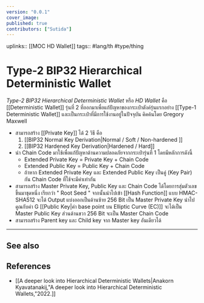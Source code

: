 ```yaml
---
version: "0.0.1"
cover_image:
published: true
contributors: ["Sutida"]
---
```

uplinks:: [[MOC HD Wallet]]
tags:: #lang/th #type/thing

# Type-2 BIP32 Hierarchical Deterministic Wallet
*Type-2 BIP32 Hierarchical Deterministic Wallet* หรือ *HD Wallet* คือ [[Deterministic Wallet]] รุ่นที่ 2 ที่ออกมาเพื่อแก้ปัญหาของกระเป๋าตังค์รุ่นแรกอย่าง [[Type-1 Deterministic Wallet]] และเป็นกระเป๋าที่มีการใช้งานอยู่ในปัจจุบัน คิคค้นโดย Gregory Maxwell
- สามารถสร้าง [[Private Key]] ได้ 2 วิธี คือ
	1. [[BIP32 Normal Key Derivation|Normal / Soft / Non-hardened ]]
	2. [[BIP32 Hardened Key Derivation|Hardened / Hard]]
- นำ Chain Code มาใช้เพื่อแก้ปัญหาด้านความปลอดภัยจากกระเป๋ารุ่นที่ 1 โดยมีหลักการดังนี้ 
   -  Extended Private Key = Private Key + Chain Code 
   -  Extended Public Key = Public Key + Chain Code  
   - ถ้าหาก Extended Private Key และ Extended Public Key เป็นคู่ (Key Pair) กัน Chain Code ที่ใช้จะมีค่าเท่ากัน
- สามารถสร้าง Master Private Key, Public Key และ Chain Code  ได้โดยการสุ่มตัวเลขขึ้นมาชุดหนึ่ง เรียกว่า " Root Seed " จากนั้นนำไปเข้า [[Hash Function]] แบบ HMAC-SHA512 จะได้ Output แบ่งออกเป็นด้านซ้าย 256 Bit เป็น Master Private Key นำไปคูณกับค่า G [[Public Key|ค่า base point บน Elliptic Curve (EC)]] จะได้เป็น Master Public Key ส่วนด้านขวา 256 Bit จะเป็น Master Chain Code
-  สามารถสร้าง Parent key และ Child key จาก Master key อันเดียวได้
---
## See also

## References
- [[A deeper look into Hierarchical Deterministic Wallets|Anakorn Kyavatanakij,"A deeper look into Hierarchical Deterministic Wallets,"2022.]]